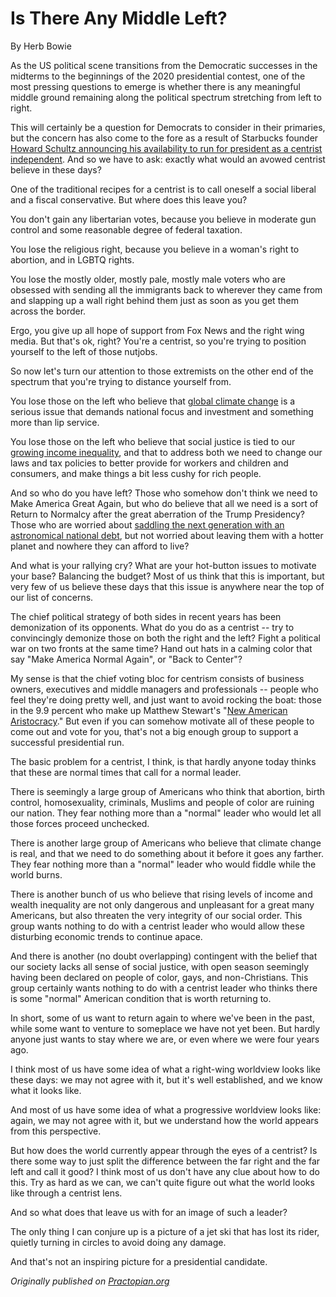 # Is There Any Middle Left?

By Herb Bowie

As the US political scene transitions from the Democratic successes in the midterms to the beginnings of the 2020 presidential contest, one of the most pressing questions to emerge is whether there is any meaningful middle ground remaining along the political spectrum stretching from left to right. 

This will certainly be a question for Democrats to consider in their primaries, but the concern has also come to the fore as a result of Starbucks founder [Howard Schultz announcing his availability to run for president as a centrist independent][schultz]. And so we have to ask: exactly what would an avowed centrist believe in these days?

One of the traditional recipes for a centrist is to call oneself a social liberal and a fiscal conservative. But where does this leave you?  

You don't gain any libertarian votes, because you believe in moderate gun control and some reasonable degree of federal taxation. 

You lose the religious right, because you believe in a woman's right to abortion, and in LGBTQ rights. 

You lose the mostly older, mostly pale, mostly male voters who are obsessed with sending all the immigrants back to wherever they came from and slapping up a wall right behind them just as soon as you get them across the border. 

Ergo, you give up all hope of support from Fox News and the right wing media. But that's ok, right? You're a centrist, so you're trying to position yourself to the left of those nutjobs.

So now let's turn our attention to those extremists on the other end of the spectrum that you're trying to distance yourself from. 

You lose those on the left who believe that [global climate change][climate] is a serious issue that demands national focus and investment and something more than lip service. 

You lose those on the left who believe that social justice is tied to our [growing income inequality][inequality], and that to address both we need to change our laws and tax policies to better provide for workers and children and consumers, and make things a bit less cushy for rich people.

And so who do you have left? Those who somehow don't think we need to Make America Great Again, but who do believe that all we need is a sort of Return to Normalcy after the great aberration of the Trump Presidency? Those who are worried about [saddling the next generation with an astronomical national debt][debt], but not worried about leaving them with a hotter planet and nowhere they can afford to live?  

And what is your rallying cry? What are your hot-button issues to motivate your base? Balancing the budget?  Most of us think that this is important, but very few of us believe these days that this issue is anywhere near the top of our list of concerns. 

The chief political strategy of both sides in recent years has been demonization of its opponents. What do you do as a centrist -- try to convincingly demonize those on both the right and the left? Fight a political war on two fronts at the same time? Hand out hats in a calming color that say "Make America Normal Again", or "Back to Center"? 

My sense is that the chief voting bloc for centrism consists of business owners, executives and middle managers and professionals -- people who feel they're doing pretty well, and just want to avoid rocking the boat: those in the 9.9 percent who make up Matthew Stewart's "[New American Aristocracy][stewart]." But even if you can somehow motivate all of these people to come out and vote for you, that's not a big enough group to support a successful presidential run.  

The basic problem for a centrist, I think, is that hardly anyone today thinks that these are normal times that call for a normal leader. 

There is seemingly a large group of Americans who think that abortion, birth control, homosexuality, criminals, Muslims and people of color are ruining our nation. They fear nothing more than a "normal" leader who would let all those forces proceed unchecked. 

There is another large group of Americans who believe that climate change is real, and that we need to do something about it before it goes any farther. They fear nothing more than a "normal" leader who would fiddle while the world burns. 

There is another bunch of us who believe that rising levels of income and wealth inequality are not only dangerous and unpleasant for a great many Americans, but also threaten the very integrity of our social order. This group wants nothing to do with a centrist leader who would allow these disturbing economic trends to continue apace. 

And there is another (no doubt overlapping) contingent with the belief that our society lacks all sense of social justice, with open season seemingly having been declared on people of color, gays, and non-Christians. This group certainly wants nothing to do with a centrist leader who thinks there is some "normal" American condition that is worth returning to. 

In short, some of us want to return again to where we've been in the past, while some want to venture to someplace we have not yet been. But hardly anyone just wants to stay where we are, or even where we were four years ago.  

I think most of us have some idea of what a right-wing worldview looks like these days: we may not agree with it, but it's well established, and we know what it looks like. 

And most of us have some idea of what a progressive worldview looks like: again, we may not agree with it, but we understand how the world appears from this perspective. 

But how does the world currently appear through the eyes of a centrist? Is there some way to just split the difference between the far right and the far left and call it good? I think most of us don't have any clue about how to do this. Try as hard as we can, we can't quite figure out what the world looks like through a centrist lens. 

And so what does that leave us with for an image of such a leader? 

The only thing I can conjure up is a picture of a jet ski that has lost its rider, quietly turning in circles to avoid doing any damage.

And that's not an inspiring picture for a presidential candidate. 

*Originally published on [Practopian.org](https://practopian.org/blog/hbowie/is-there-any-middle-left.html)*

[climate]: https://www.cbsnews.com/news/climate-change-public-opinion-more-americans-convinced-having-impact-on-world/

[debt]: https://www.nytimes.com/2019/02/11/opinion/debt-tax-democrats-presidential-elections.html

[inequality]: https://www.washingtonpost.com/business/2019/02/07/federal-reserve-chair-calls-income-inequality-americas-biggest-challenge-next-years/

[schultz]: https://www.washingtonpost.com/politics/howard-schultz-challenge-to-democrats-nominate-a-centrist-for-president-and-ill-abandon-my-independent-campaign/2019/02/14/208c25de-309d-11e9-813a-0ab2f17e305b_story.html

[stewart]: https://www.theatlantic.com/magazine/archive/2018/06/the-birth-of-a-new-american-aristocracy/559130/
